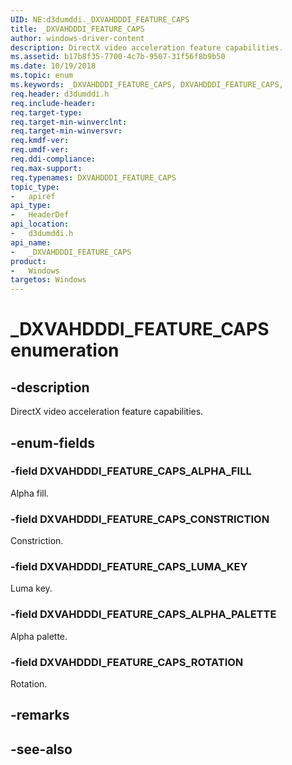 ```yaml
---
UID: NE:d3dumddi._DXVAHDDDI_FEATURE_CAPS
title: _DXVAHDDDI_FEATURE_CAPS
author: windows-driver-content
description: DirectX video acceleration feature capabilities.
ms.assetid: b17b8f35-7700-4c7b-9507-31f56f8b9b50
ms.date: 10/19/2018
ms.topic: enum
ms.keywords: _DXVAHDDDI_FEATURE_CAPS, DXVAHDDDI_FEATURE_CAPS, 
req.header: d3dumddi.h
req.include-header:
req.target-type:
req.target-min-winverclnt:
req.target-min-winversvr:
req.kmdf-ver:
req.umdf-ver:
req.ddi-compliance:
req.max-support:
req.typenames: DXVAHDDDI_FEATURE_CAPS
topic_type: 
-	apiref
api_type: 
-	HeaderDef
api_location: 
-	d3dumddi.h
api_name: 
-	_DXVAHDDDI_FEATURE_CAPS
product:
-	Windows
targetos: Windows
---
```


# _DXVAHDDDI_FEATURE_CAPS enumeration

## -description

DirectX video acceleration feature capabilities.

## -enum-fields

### -field DXVAHDDDI_FEATURE_CAPS_ALPHA_FILL 

Alpha fill.

### -field DXVAHDDDI_FEATURE_CAPS_CONSTRICTION 

Constriction.

### -field DXVAHDDDI_FEATURE_CAPS_LUMA_KEY 

Luma key.

### -field DXVAHDDDI_FEATURE_CAPS_ALPHA_PALETTE 

Alpha palette.

### -field DXVAHDDDI_FEATURE_CAPS_ROTATION 

Rotation.

## -remarks

## -see-also
